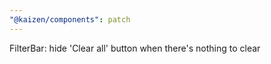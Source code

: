 ```yaml
---
"@kaizen/components": patch
---
```


FilterBar: hide 'Clear all' button when there's nothing to clear
